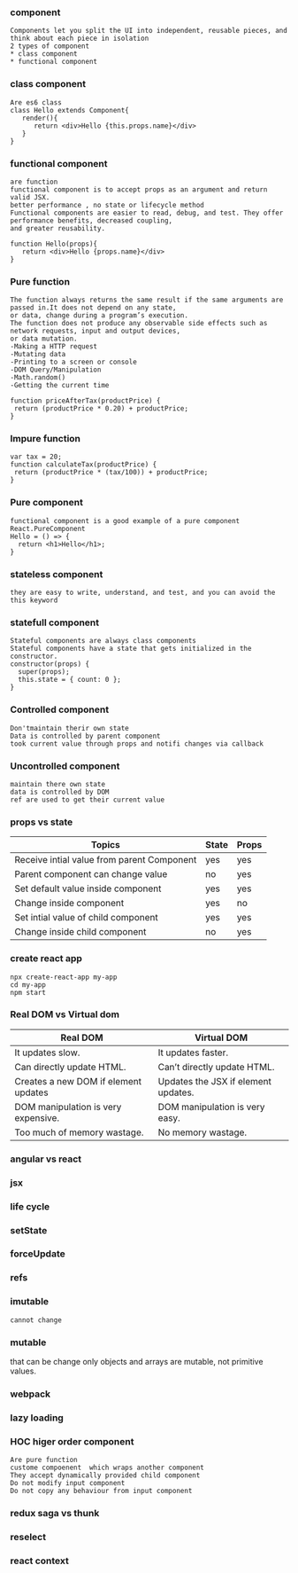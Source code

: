 ### component
    Components let you split the UI into independent, reusable pieces, and think about each piece in isolation
    2 types of component
    * class component
    * functional component

### class component
```
Are es6 class
class Hello extends Component{
   render(){
      return <div>Hello {this.props.name}</div>
   }
}
```
### functional component
    are function
    functional component is to accept props as an argument and return valid JSX.
    better performance , no state or lifecycle method
    Functional components are easier to read, debug, and test. They offer performance benefits, decreased coupling,
    and greater reusability.

```
function Hello(props){
   return <div>Hello {props.name}</div>
}
```

### Pure function
    The function always returns the same result if the same arguments are passed in.It does not depend on any state,
    or data, change during a program’s execution.
    The function does not produce any observable side effects such as network requests, input and output devices, 
    or data mutation.
    -Making a HTTP request
    -Mutating data
    -Printing to a screen or console
    -DOM Query/Manipulation
    -Math.random()
    -Getting the current time

```
function priceAfterTax(productPrice) {
 return (productPrice * 0.20) + productPrice;
}
```
### Impure function

```
var tax = 20;
function calculateTax(productPrice) {
 return (productPrice * (tax/100)) + productPrice; 
}
```

### Pure component
```
functional component is a good example of a pure component
React.PureComponent
Hello = () => {
  return <h1>Hello</h1>;
}
```

### stateless component
    they are easy to write, understand, and test, and you can avoid the this keyword

### statefull component
```
Stateful components are always class components
Stateful components have a state that gets initialized in the constructor.
constructor(props) {
  super(props);
  this.state = { count: 0 };
}
```

### Controlled component
    Don'tmaintain therir own state
    Data is controlled by parent component
    took current value through props and notifi changes via callback

### Uncontrolled component
    maintain there own state
    data is controlled by DOM
    ref are used to get their current value

### props vs state
Topics                                     | State  | Props
-----------------------------------------  | ----   | ------
Receive intial value from parent Component | yes    |   yes
Parent component can change value          | no     |   yes
Set default value inside component         | yes    |   yes
Change inside component                    | yes    |   no
Set intial value of child component        | yes    |   yes
Change inside child component              | no     |   yes

### create react app
    npx create-react-app my-app
    cd my-app
    npm start

### Real DOM vs Virtual dom
Real DOM	                           |   Virtual  DOM
----------------------------------  |   ---------------
It updates slow.	                  |   It updates faster.
Can directly update HTML.           |   Can’t directly update HTML.
Creates a new DOM if element updates|	  Updates the JSX if element updates.
DOM manipulation is very expensive. |   DOM manipulation is very easy.
Too much of memory wastage.	      |   No memory wastage.

### angular vs react

### jsx

### life cycle

### setState

### forceUpdate

### refs

### imutable 

    cannot change

### mutable 
   that can be change
   only objects and arrays are mutable, not primitive values.

### webpack

### lazy loading

### HOC higer order component
    Are pure function
    custome compoenent  which wraps another component
    They accept dynamically provided child component
    Do not modify input component
    Do not copy any behaviour from input component

### redux saga vs thunk

### reselect

### react context
